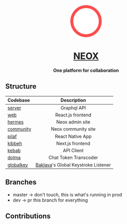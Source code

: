 <a href="https://dogehouse.tv"><p align="center">
<img height=100 src="https://raw.githubusercontent.com/Irere123/NEOX/master/web/public/neox.svg?token=AQU4UXMFLBINRVB36DSYXEDBZ5IY2"/>

</p>
<h1 align="center">NEOX</h1></a>
<p align="center">
  <strong>One platform for collaboration</strong>
</p>

## Structure

| Codebase               |                  Description                   |
| :--------------------- | :--------------------------------------------: |
| [server](server)       |                  Graphql API                   |
| [web](web)             |               React.js frontend                |
| [hermes](hermes)       |                Neox admin site                 |
| [community](community) |              Neox community site               |
| [pilaf](pilaf)         |                React Native App                |
| [kibbeh](kibbeh)       |                Next.js frontend                |
| [kebab](kebab)         |                   API Client                   |
| [dolma](dolma)         |             Chat Token Transcoder              |
| [globalkey](globalkey) | [Baklava](baklava)'s Global Keystroke Listener |

## Branches

- master -> don't touch, this is what's running in prod
- dev -> pr this branch for everything

## Contributions
